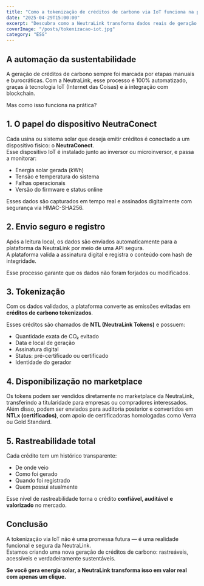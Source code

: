 ```yaml
---
title: "Como a tokenização de créditos de carbono via IoT funciona na prática"
date: "2025-04-29T15:00:00"
excerpt: "Descubra como a NeutraLink transforma dados reais de geração solar em créditos de carbono tokenizados e rastreáveis, com segurança e automação."
coverImage: "/posts/tokenizacao-iot.jpg"
category: "ESG"
---
```


## A automação da sustentabilidade

A geração de créditos de carbono sempre foi marcada por etapas manuais e burocráticas. Com a NeutraLink, esse processo é 100% automatizado, graças à tecnologia IoT (Internet das Coisas) e à integração com blockchain.

Mas como isso funciona na prática?

## 1. O papel do dispositivo NeutraConect

Cada usina ou sistema solar que deseja emitir créditos é conectado a um dispositivo físico: o **NeutraConect**.  
Esse dispositivo IoT é instalado junto ao inversor ou microinversor, e passa a monitorar:

- Energia solar gerada (kWh)
- Tensão e temperatura do sistema
- Falhas operacionais
- Versão do firmware e status online

Esses dados são capturados em tempo real e assinados digitalmente com segurança via HMAC-SHA256.

## 2. Envio seguro e registro

Após a leitura local, os dados são enviados automaticamente para a plataforma da NeutraLink por meio de uma API segura.  
A plataforma valida a assinatura digital e registra o conteúdo com hash de integridade.

Esse processo garante que os dados não foram forjados ou modificados.

## 3. Tokenização

Com os dados validados, a plataforma converte as emissões evitadas em **créditos de carbono tokenizados**.

Esses créditos são chamados de **NTL (NeutraLink Tokens)** e possuem:

- Quantidade exata de CO₂ evitado
- Data e local de geração
- Assinatura digital
- Status: pré-certificado ou certificado
- Identidade do gerador

## 4. Disponibilização no marketplace

Os tokens podem ser vendidos diretamente no marketplace da NeutraLink, transferindo a titularidade para empresas ou compradores interessados.  
Além disso, podem ser enviados para auditoria posterior e convertidos em **NTLx (certificados)**, com apoio de certificadoras homologadas como Verra ou Gold Standard.

## 5. Rastreabilidade total

Cada crédito tem um histórico transparente:

- De onde veio
- Como foi gerado
- Quando foi registrado
- Quem possui atualmente

Esse nível de rastreabilidade torna o crédito **confiável, auditável e valorizado** no mercado.

## Conclusão

A tokenização via IoT não é uma promessa futura — é uma realidade funcional e segura da NeutraLink.  
Estamos criando uma nova geração de créditos de carbono: rastreáveis, acessíveis e verdadeiramente sustentáveis.

**Se você gera energia solar, a NeutraLink transforma isso em valor real com apenas um clique.**

